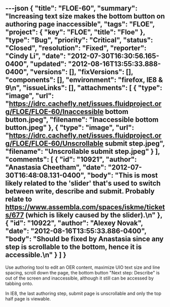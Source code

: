 ---json
{
  "title": "FLOE-60",
  "summary": "Increasing text size makes the bottom button on authoring page inaccessible",
  "tags": "FLOE",
  "project": {
    "key": "FLOE",
    "title": "Floe"
  },
  "type": "Bug",
  "priority": "Critical",
  "status": "Closed",
  "resolution": "Fixed",
  "reporter": "Cindy Li",
  "date": "2012-07-30T16:30:56.165-0400",
  "updated": "2012-08-16T13:55:33.888-0400",
  "versions": [],
  "fixVersions": [],
  "components": [],
  "environment": "firefox, IE8 & 9\n",
  "issueLinks": [],
  "attachments": [
    {
      "type": "image",
      "url": "https://idrc.cachefly.net/issues.fluidproject.org/FLOE/FLOE-60/Inaccessible bottom button.jpeg",
      "filename": "Inaccessible bottom button.jpeg"
    },
    {
      "type": "image",
      "url": "https://idrc.cachefly.net/issues.fluidproject.org/FLOE/FLOE-60/Unscrollable submit step.jpeg",
      "filename": "Unscrollable submit step.jpeg"
    }
  ],
  "comments": [
    {
      "id": "10921",
      "author": "Anastasia Cheetham",
      "date": "2012-07-30T16:48:08.131-0400",
      "body": "This is most likely related to the 'slider' that's used to switch between write, describe and submit. Probably relate to <https://www.assembla.com/spaces/iskme/tickets/677> (which is likely caused by the slider).\n"
    },
    {
      "id": "10922",
      "author": "Alexey Novak",
      "date": "2012-08-16T13:55:33.886-0400",
      "body": "Should be fixed by Anastasia since any step is scrollable to the bottom, hence it is accessible.\n"
    }
  ]
}
---
Use authoring tool to edit an OER content, maximize UIO text size and line spacing, scroll down the page, the bottom button "Next step: Describe" is out of the screen and inaccessible, although it still can be accessed by tabbing onto.

In IE8, the last authoring step, submit page is unscrollable and only the top half page is viewable.

        